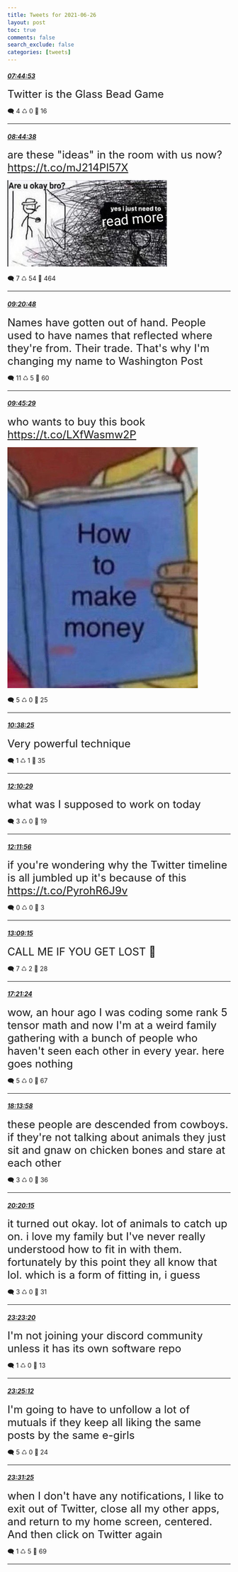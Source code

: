 ```yaml
---
title: Tweets for 2021-06-26
layout: post
toc: true
comments: false
search_exclude: false
categories: [tweets]
---
```



#### <a href = "https://twitter.com/deepfates/status/1408783327876767747">*07:44:53*</a>

<font size="5">Twitter is the Glass Bead Game</font>



🗨️ 4 ♺ 0 🤍  16   

---
    
#### <a href = "https://twitter.com/deepfates/status/1408798364221722631">*08:44:38*</a>

<font size="5">are these "ideas" in the room with us now?  https://t.co/mJ214Pl57X</font>

![image from twitter](/images/E40OpYPX0AMWvXH.jpg)


🗨️ 7 ♺ 54 🤍  464   

---
    
#### <a href = "https://twitter.com/deepfates/status/1408807463692943362">*09:20:48*</a>

<font size="5">Names have gotten out of hand.  People used to have names that reflected where they're from. Their trade.  That's why I'm changing my name to Washington Post</font>



🗨️ 11 ♺ 5 🤍  60   

---
    
#### <a href = "https://twitter.com/deepfates/status/1408813676111482883">*09:45:29*</a>

<font size="5">who wants to buy this book  https://t.co/LXfWasmw2P</font>

![image from twitter](/images/E40cknxWEAEfQko.jpg)


🗨️ 5 ♺ 0 🤍  25   

---
    
#### <a href = "https://twitter.com/deepfates/status/1408826998701670408">*10:38:25*</a>

<font size="5">Very powerful technique</font>



🗨️ 1 ♺ 1 🤍  35   

---
    
#### <a href = "https://twitter.com/deepfates/status/1408850167701200897">*12:10:29*</a>

<font size="5">what was I supposed to work on today</font>



🗨️ 3 ♺ 0 🤍  19   

---
    
#### <a href = "https://twitter.com/deepfates/status/1408850533004181515">*12:11:56*</a>

<font size="5">if you're wondering why the Twitter timeline is all jumbled up it's because of this  https://t.co/PyrohR6J9v</font>



🗨️ 0 ♺ 0 🤍  3   

---
    
#### <a href = "https://twitter.com/deepfates/status/1408864954573221890">*13:09:15*</a>

<font size="5">CALL ME IF YOU GET LOST  💎</font>



🗨️ 7 ♺ 2 🤍  28   

---
    
#### <a href = "https://twitter.com/deepfates/status/1408928412886994944">*17:21:24*</a>

<font size="5">wow, an hour ago I was coding some rank 5 tensor math and now I'm at a weird family gathering with a bunch of people who haven't seen each other in every year.  here goes nothing</font>



🗨️ 5 ♺ 0 🤍  67   

---
    
#### <a href = "https://twitter.com/deepfates/status/1408941639960125440">*18:13:58*</a>

<font size="5">these people are descended from cowboys. if they're not talking about animals they just sit and gnaw on chicken bones and stare at each other</font>



🗨️ 3 ♺ 0 🤍  36   

---
    
#### <a href = "https://twitter.com/deepfates/status/1408973418876203013">*20:20:15*</a>

<font size="5">it turned out okay. lot of animals to catch up on.  i love my family but I've never really understood how to fit in with them. fortunately by this point they all know that lol. which is a form of fitting in, i guess</font>



🗨️ 3 ♺ 0 🤍  31   

---
    
#### <a href = "https://twitter.com/deepfates/status/1409019493980856321">*23:23:20*</a>

<font size="5">I'm not joining your discord community unless it has its own software repo</font>



🗨️ 1 ♺ 0 🤍  13   

---
    
#### <a href = "https://twitter.com/deepfates/status/1409019965982707714">*23:25:12*</a>

<font size="5">I'm going to have to unfollow a lot of mutuals if they keep all liking the same posts by the same e-girls</font>



🗨️ 5 ♺ 0 🤍  24   

---
    
#### <a href = "https://twitter.com/deepfates/status/1409021530734878726">*23:31:25*</a>

<font size="5">when I don't have any notifications, I like to exit out of Twitter, close all my other apps, and return to my home screen, centered. And then click on Twitter again</font>



🗨️ 1 ♺ 5 🤍  69   

---
    
            

